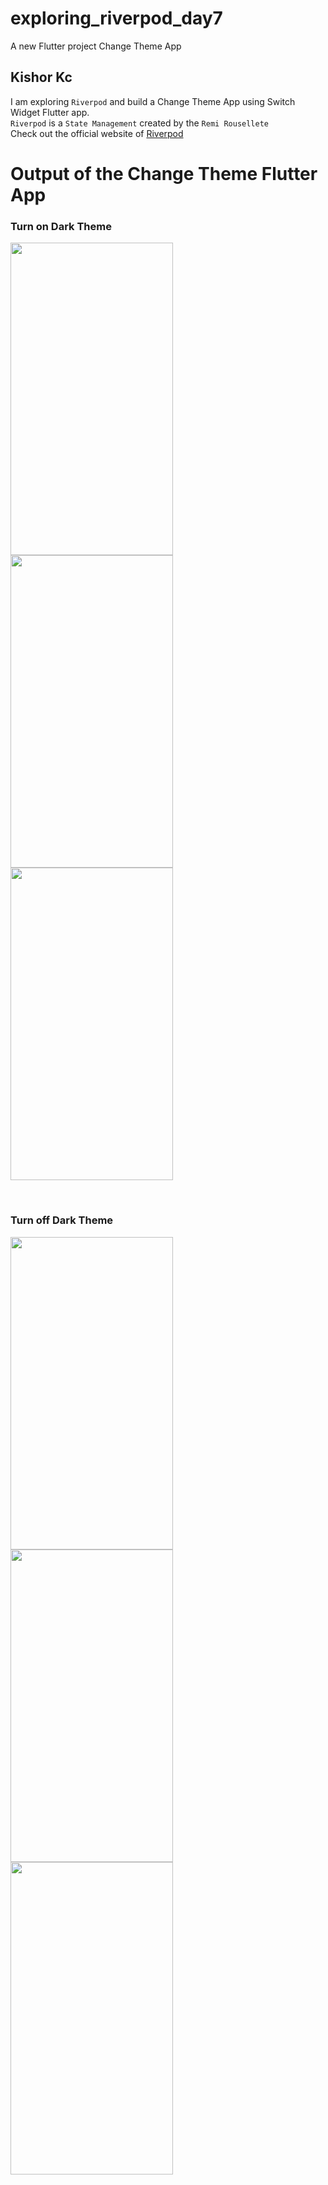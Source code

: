 # exploring_riverpod_day7

A new Flutter project Change Theme App 

## Kishor Kc

I am exploring ```Riverpod``` and build a Change Theme App using Switch Widget Flutter app.<br>
```Riverpod``` is a ```State Management``` created by the ```Remi Rousellete```<br>
Check out the official website of [Riverpod](https://riverpod.dev/)

# Output of the Change Theme Flutter App<br>

### Turn on Dark Theme 
<p>
<img src="https://user-images.githubusercontent.com/73419211/120935471-aa01eb00-c722-11eb-9c09-6520ae7e7cb5.jpg" height="500" width="260">
<img src="https://user-images.githubusercontent.com/73419211/120935464-9b1b3880-c722-11eb-8ef4-b55ab8aa0d1d.jpg" height="500" width="260">
<img src="https://user-images.githubusercontent.com/73419211/120935474-ab331800-c722-11eb-8db9-4953c531919e.jpg" height="500" width="260">
</p>
<br>

### Turn off Dark Theme 
<p>
<img src="https://user-images.githubusercontent.com/73419211/120935602-50e68700-c723-11eb-9df7-351867a2d4c6.jpg" height="500" width="260">
<img src="https://user-images.githubusercontent.com/73419211/120935473-aa9a8180-c722-11eb-80a8-cfc79f03fdca.jpg" height="500" width="260">
<img src="https://user-images.githubusercontent.com/73419211/120935475-abcbae80-c722-11eb-8cc4-d8f83e35d1b4.jpg" height="500" width="260">
</p>
